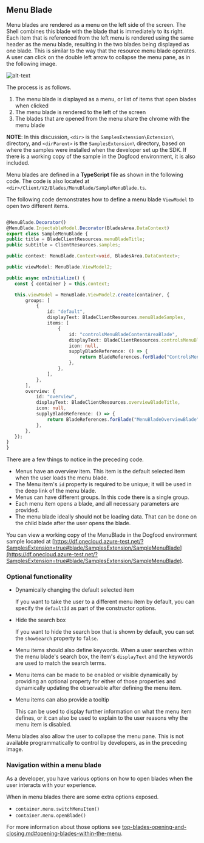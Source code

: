 
<a name="menu-blade"></a>
## Menu Blade

Menu blades are rendered as a menu on the left side of the screen. The Shell combines this blade with the blade that is immediately to its right. Each item that is referenced from the left menu is rendered using the same header as the menu blade, resulting in the two blades being displayed as one blade.  This is similar to the way that the resource menu blade operates.  A user can click on the double left arrow to collapse the menu pane, as in the following image.

![alt-text](../media/portalfx-blades/menuBlade.png "Menu Blade")

The process is as follows.

1. The menu blade is displayed as a menu, or list of items that open blades when clicked
1. The menu blade is rendered to the left of the screen
1. The blades that are opened from the menu share the chrome with the menu blade

**NOTE**: In this discussion, `<dir>` is the `SamplesExtension\Extension\` directory, and  `<dirParent>`  is the `SamplesExtension\` directory, based on where the samples were installed when the developer set up the SDK. If there is a working copy of the sample in the Dogfood environment, it is also included.

Menu blades are defined in a **TypeScript** file as shown in the following code. The code is also located at `<dir>/Client/V2/Blades/MenuBlade/SampleMenuBlade.ts`.

The following code demonstrates how to define a menu blade `ViewModel` to open two different items.

 ```typescript

@MenuBlade.Decorator()
@MenuBlade.InjectableModel.Decorator(BladesArea.DataContext)
export class SampleMenuBlade {
public title = BladeClientResources.menuBladeTitle;
public subtitle = ClientResources.samples;

public context: MenuBlade.Context<void, BladesArea.DataContext>;

public viewModel: MenuBlade.ViewModel2;

public async onInitialize() {
    const { container } = this.context;

    this.viewModel = MenuBlade.ViewModel2.create(container, {
        groups: [
            {
                id: "default",
                displayText: BladeClientResources.menuBladeSamples,
                items: [
                    {
                        id: "controlsMenuBladeContentAreaBlade",
                        displayText: BladeClientResources.controlsMenuBladeContentAreaBladeTitle,
                        icon: null,
                        supplyBladeReference: () => {
                            return BladeReferences.forBlade("ControlsMenuBladeContentAreaBlade").createReference();
                        },
                    },
                ],
            },
        ],
        overview: {
            id: "overview",
            displayText: BladeClientResources.overviewBladeTitle,
            icon: null,
            supplyBladeReference: () => {
                return BladeReferences.forBlade("MenuBladeOverviewBlade").createReference();
            },
        },
    });
}
}

```

There are a few things to notice in the preceding code.

* Menus have an overview item. This item is the default selected item when the user loads the menu blade.
* The Menu item's `id` property is required to be unique; it  will be used in the deep link of the menu blade.
* Menus can have different groups. In this code there is a single group.
* Each menu item opens a blade, and all necessary parameters are provided.
* The menu blade ideally should not be loading data. That can be done on the child blade after the user opens the blade.

You can view a working copy of the MenuBlade in the Dogfood environment sample located at
[https://df.onecloud.azure-test.net/?SamplesExtension=true#blade/SamplesExtension/SampleMenuBlade](https://df.onecloud.azure-test.net/?SamplesExtension=true#blade/SamplesExtension/SampleMenuBlade).

<a name="menu-blade-optional-functionality"></a>
### Optional functionality

* Dynamically changing the default selected item

    If  you want to take the user to a different menu item by default, you can specify the `defaultId` as part of the constructor options.

* Hide the search box

    If you want to hide the search box that is shown by default, you can set the `showSearch` property to `false`.

* Menu items should also define keywords. When a user searches within the menu blade's search box, the item's `displayText` and the keywords are used to match the search terms.

* Menu items can be made to be enabled or visible dynamically by providing an optional property for either of those properties and dynamically updating the observable after defining the menu item.

* Menu items can also provide a tooltip

    This can be used to display further information on what the menu item defines, or it can also be used to explain to the user reasons why the menu item is disabled.

Menu blades also allow the user to collapse the menu pane.  This is not available programmatically to control by developers, as in the preceding image.

<a name="menu-blade-navigation-within-a-menu-blade"></a>
### Navigation within a menu blade

As a developer, you have various options on how to open blades when the user interacts with your experience.

When in menu blades there are some extra options exposed.

* `container.menu.switchMenuItem()`
* `container.menu.openBlade()`

For more information about those options see [top-blades-opening-and-closing.md#opening-blades-within-the-menu](top-blades-opening-and-closing.md#opening-blades-within-the-menu).